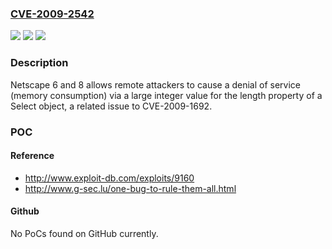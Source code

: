 ### [CVE-2009-2542](https://cve.mitre.org/cgi-bin/cvename.cgi?name=CVE-2009-2542)
![](https://img.shields.io/static/v1?label=Product&message=n%2Fa&color=blue)
![](https://img.shields.io/static/v1?label=Version&message=n%2Fa&color=blue)
![](https://img.shields.io/static/v1?label=Vulnerability&message=n%2Fa&color=brighgreen)

### Description

Netscape 6 and 8 allows remote attackers to cause a denial of service (memory consumption) via a large integer value for the length property of a Select object, a related issue to CVE-2009-1692.

### POC

#### Reference
- http://www.exploit-db.com/exploits/9160
- http://www.g-sec.lu/one-bug-to-rule-them-all.html

#### Github
No PoCs found on GitHub currently.

